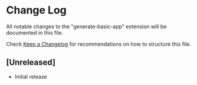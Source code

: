 # Change Log

All notable changes to the "generate-basic-app" extension will be documented in this file.

Check [Keep a Changelog](http://keepachangelog.com/) for recommendations on how to structure this file.

## [Unreleased]

- Initial release